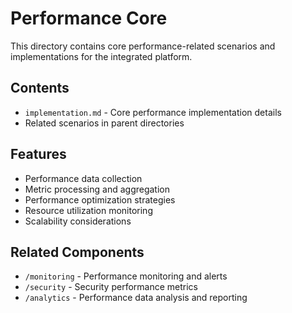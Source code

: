 # Performance Core

This directory contains core performance-related scenarios and implementations for the integrated platform.

## Contents

- `implementation.md` - Core performance implementation details
- Related scenarios in parent directories

## Features

- Performance data collection
- Metric processing and aggregation
- Performance optimization strategies
- Resource utilization monitoring
- Scalability considerations

## Related Components

- `/monitoring` - Performance monitoring and alerts
- `/security` - Security performance metrics
- `/analytics` - Performance data analysis and reporting
